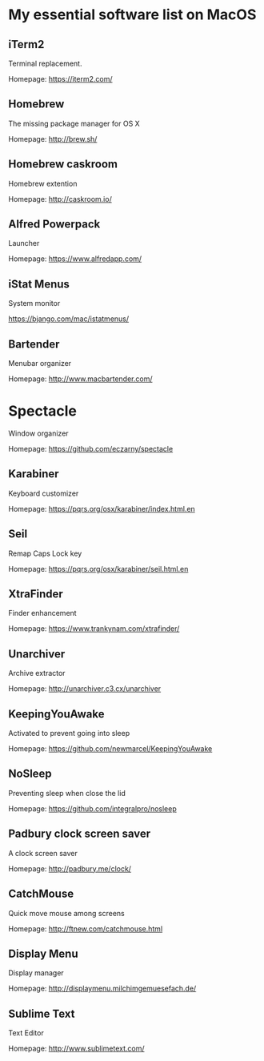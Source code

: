 # My essential software list on MacOS

## iTerm2

Terminal replacement.

Homepage: https://iterm2.com/

## Homebrew

The missing package manager for OS X

Homepage: http://brew.sh/

## Homebrew caskroom

Homebrew extention

Homepage: http://caskroom.io/

## Alfred Powerpack

Launcher

Homepage: https://www.alfredapp.com/

## iStat Menus

System monitor

https://bjango.com/mac/istatmenus/

## Bartender

Menubar organizer

Homepage: http://www.macbartender.com/

# Spectacle

Window organizer

Homepage: https://github.com/eczarny/spectacle

## Karabiner

Keyboard customizer

Homepage: https://pqrs.org/osx/karabiner/index.html.en

## Seil

Remap Caps Lock key

Homepage: https://pqrs.org/osx/karabiner/seil.html.en

## XtraFinder

Finder enhancement

Homepage: https://www.trankynam.com/xtrafinder/

## Unarchiver

Archive extractor

Homepage: http://unarchiver.c3.cx/unarchiver

## KeepingYouAwake

Activated to prevent going into sleep

Homepage: https://github.com/newmarcel/KeepingYouAwake

## NoSleep

Preventing sleep when close the lid

Homepage: https://github.com/integralpro/nosleep

## Padbury clock screen saver

A clock screen saver

Homepage: http://padbury.me/clock/

## CatchMouse

Quick move mouse among screens

Homepage: http://ftnew.com/catchmouse.html

## Display Menu

Display manager

Homepage: http://displaymenu.milchimgemuesefach.de/

## Sublime Text

Text Editor

Homepage: http://www.sublimetext.com/
